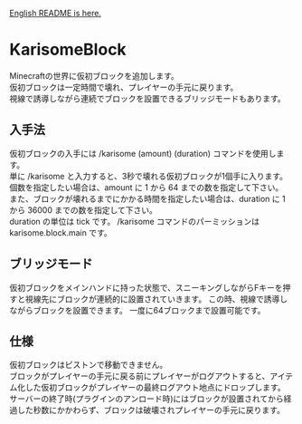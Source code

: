 [English README is here.](https://github.com/amata1219/KarisomeBlock/blob/master/README.md)
# KarisomeBlock
Minecraftの世界に仮初ブロックを追加します。  
仮初ブロックは一定時間で壊れ、プレイヤーの手元に戻ります。  
視線で誘導しながら連続でブロックを設置できるブリッジモードもあります。  

## 入手法
仮初ブロックの入手には /karisome (amount) (duration) コマンドを使用します。  
単に /karisome と入力すると、3秒で壊れる仮初ブロックが1個手に入ります。  
個数を指定したい場合は、amount に 1 から 64 までの数を指定して下さい。  
また、ブロックが壊れるまでにかかる時間を指定したい場合は、duration に 1 から 36000 までの数を指定して下さい。  
duration の単位は tick です。
/karisome コマンドのパーミッションは karisome.block.main です。

## ブリッジモード
仮初ブロックをメインハンドに持った状態で、スニーキングしながらFキーを押すと視線先にブロックが連続的に設置されていきます。
この時、視線で誘導しながらブロックを設置できます。
一度に64ブロックまで設置可能です。

## 仕様
仮初ブロックはピストンで移動できません。  
ブロックがプレイヤーの手元に戻る前にプレイヤーがログアウトすると、アイテム化した仮初ブロックがプレイヤーの最終ログアウト地点にドロップします。  
サーバーの終了時(プラグインのアンロード時)にはブロックが設置されてから経過した秒数にかかわらず、ブロックは破壊されプレイヤーの手元に戻ります。  